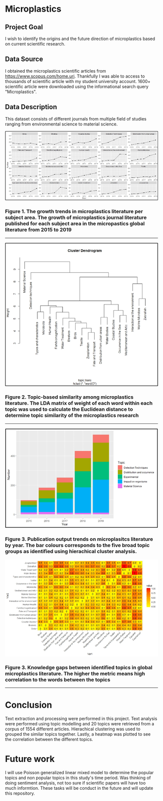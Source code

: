 # Microplastics

## Project Goal

I wish to identify the origins and the future direction of microplastics based on current scientific research. 

## Data Source 

I obtained the microplastics scientific articles from https://www.scopus.com/home.uri. Thankfully I was able to access to thousands of scientific article with my student university account. 1600+ scientific article were downloaded using the informational search query "Microplastics".

## Data Description 

This dataset consists of different journals from multiple field of studies ranging from environmental science to material science. 

![](Images/microplastics_facet.png)
### Figure 1. The growth trends in microplastics literature per subject area. The growth of microplastics journal literature published for each subject area in the micropastics global literature from 2015 to 2019
-----------------------------------

![](Images/microplastics_hierachical.png)
### Figure 2. Topic-based similarity among microplastics literature. The LDA matrix of weight of each word within each topic was used to calculate the Euclidean distance to determine topic similarity of the microplastics research
-----------------------------------

![](Images/microplastics_trends.png)
### Figure 3. Publication output trends on microplasitcs literature by year. The bar colours corresponds to the five broad topic groups as identified using hierachical cluster analysis. 

![](Images/corr_plot.jpg)
### Figure 3. Knowledge gaps between identified topics in global microplastics literature. The higher the metric means high correlation to the words between the topics 
-----------------------------------


# Conclusion

Text extraction and processing were performed in this project. Text analysis were performed using topic modelling and 20 topics were retrieved from a corpus of 1554 different articles. Hierachical clustering was used to grouped the similar topics together. Lastly, a heatmap was plotted to see the correlation between the different topics. 

# Future work 

I will use Poisson generalized linear mixed model to determine the popular topics and non popular topics in this study's time period. Was thinking of doing sentiment analysis, not too sure if scientific papers will have too much informtion. These tasks will be conduct in the future and will update this repository. 

<!-- I will try and explore unsupervised ML (k-means clustering) for my dataset in the near future  -->
